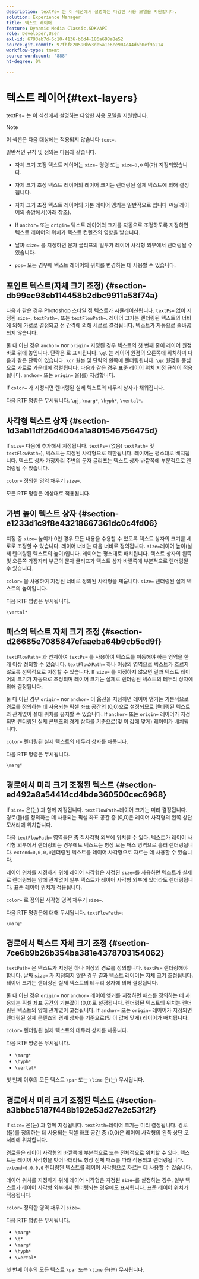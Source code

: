 ```yaml
---
description: textPs= 는 이 섹션에서 설명하는 다양한 사용 모델을 지원합니다.
solution: Experience Manager
title: 텍스트 레이어
feature: Dynamic Media Classic,SDK/API
role: Developer,User
exl-id: 6793eb7d-6c10-4136-b6d4-186a698a8e52
source-git-commit: 97fbf820590b53de5a1e6ce904e44d6b0ef9a214
workflow-type: tm+mt
source-wordcount: '888'
ht-degree: 0%

---
```


# 텍스트 레이어{#text-layers}

textPs= 는 이 섹션에서 설명하는 다양한 사용 모델을 지원합니다.

>[!NOTE]
>
>이 섹션은 다음 대상에는 적용되지 않습니다 `text=`.

일반적인 규칙 및 정의는 다음과 같습니다.

* 자체 크기 조정 텍스트 레이어는 `size=` 명령 또는 `size=0,0` 이(가) 지정되었습니다.

* 자체 크기 조정 텍스트 레이어의 레이어 크기는 렌더링된 실제 텍스트에 의해 결정됩니다.
* 자체 크기 조정 텍스트 레이어의 기본 레이어 앵커는 일반적으로 입니다 *아님* 레이어의 중앙에서(아래 참조).
* If `anchor=` 또는 `origin=` 텍스트 레이어의 크기를 자동으로 조정하도록 지정하면 텍스트 레이어의 위치가 텍스트 컨텐츠의 영향을 받습니다.

* 날짜 `size=` 를 지정하면 문자 글리프의 일부가 레이어 사각형 외부에서 렌더링될 수 있습니다.
* `pos=` 모든 경우에 텍스트 레이어의 위치를 변경하는 데 사용할 수 있습니다.

## 포인트 텍스트(자체 크기 조정) {#section-db99ec98eb114458b2dbc9911a58f74a}

다음과 같은 경우 Photoshop 스타일 점 텍스트가 시뮬레이션됩니다. `textPs=` 없이 지정됨 `size=`, `textPath=`, 또는 `textFlowPath=`. 레이어 크기는 렌더링된 텍스트의 너비에 의해 가로로 결정되고 선 간격에 의해 세로로 결정됩니다. 텍스트가 자동으로 줄바꿈되지 않습니다.

둘 다 아닌 경우 `anchor=` nor `origin=` 지정된 경우 텍스트의 첫 번째 줄이 레이어 원점 바로 위에 놓입니다. 단락은 로 표시됩니다. `\ql` 는 레이어 원점의 오른쪽에 위치하며 다음과 같은 단락이 있습니다. `\qr` 원본 및 단락의 왼쪽에 렌더링됩니다. `\qc` 원점을 중심으로 가로로 가운데에 정렬됩니다. 다음과 같은 경우 표준 레이어 위치 지정 규칙이 적용됩니다. `anchor=` 또는 `origin=` 을(를) 지정합니다.

If `color=` 가 지정되면 렌더링된 실제 텍스트의 테두리 상자가 채워집니다.

다음 RTF 명령은 무시됩니다. `\qj`, `\marg*`, `\hyph*`, `\vertal*`.

## 사각형 텍스트 상자 {#section-1d3ab11df26d4004a1a801546756475d}

If `size=` 다음에 추가해서 지정됩니다. `textPs=` (없음) `textPath=` 및 `textFlowPath=`), 텍스트는 지정된 사각형으로 제한됩니다. 레이어는 평소대로 배치됩니다. 텍스트 상자 가장자리 주변의 문자 글리프는 텍스트 상자 바깥쪽에 부분적으로 렌더링될 수 있습니다.

`color=` 정의한 영역 채우기 `size=`.

모든 RTF 명령은 예상대로 적용됩니다.

## 가변 높이 텍스트 상자 {#section-e1233d1c9f8e43218667361dc0c4fd06}

지정 중 `size=` 높이가 0인 경우 모든 내용을 수용할 수 있도록 텍스트 상자의 크기를 세로로 조정할 수 있습니다. 레이어 너비는 다음 너비로 정의됩니다. `size=`레이어 높이(실제 렌더링된 텍스트의 높이)입니다. 레이어는 평소대로 배치됩니다. 텍스트 상자의 왼쪽 및 오른쪽 가장자리 부근의 문자 글리프가 텍스트 상자 바깥쪽에 부분적으로 렌더링될 수 있습니다.

`color=` 을 사용하여 지정된 너비로 정의된 사각형을 채웁니다. `size=` 렌더링된 실제 텍스트의 높이입니다.

다음 RTF 명령은 무시됩니다.

`\vertal*`

## 패스의 텍스트 자체 크기 조정 {#section-d26685e7085847efaaeba64b9cb5ed9f}

`textFlowPath=` 과 연계하여 `textPs=` 를 사용하여 텍스트를 이동해야 하는 영역을 한 개 이상 정의할 수 있습니다. `textFlowXPath=` 하나 이상의 영역으로 텍스트가 흐르지 않도록 선택적으로 지정할 수 있습니다. If `size=` 를 지정하지 않으면 결과 텍스트 레이어의 크기가 자동으로 조정되며 레이어 크기는 실제로 렌더링된 텍스트의 테두리 상자에 의해 결정됩니다.

둘 다 아닌 경우 `origin=` nor `anchor=` 이 옵션을 지정하면 레이어 앵커는 기본적으로 경로를 정의하는 데 사용되는 픽셀 좌표 공간의 (0,0)으로 설정되므로 렌더링된 텍스트와 관계없이 절대 위치를 유지할 수 있습니다. If `anchor=` 또는 `origin=` 레이어가 지정되면 렌더링된 실제 콘텐츠의 경계 상자를 기준으로(및 이 값에 맞게) 레이어가 배치됩니다.

`color=` 렌더링된 실제 텍스트의 테두리 상자를 채웁니다.

다음 RTF 명령은 무시됩니다.

`\marg*`

## 경로에서 미리 크기 조정된 텍스트 {#section-ed492a8a54414cd4bde360500cec6968}

If `size=` 은(는) 과 함께 지정됩니다. `textFlowPath=`레이어 크기는 미리 결정됩니다. 경로(들)를 정의하는 데 사용되는 픽셀 좌표 공간 중 (0,0)은 레이어 사각형의 왼쪽 상단 모서리에 위치합니다.

다음 `textFlowPath=` 영역들은 층 직사각형 외부에 위치될 수 있다. 텍스트가 레이어 사각형 외부에서 렌더링되는 경우에도 텍스트는 항상 모든 패스 영역으로 흘러 렌더링됩니다. `extend=0,0,0,0`렌더링된 텍스트를 레이어 사각형으로 자르는 데 사용할 수 있습니다.

레이어 위치를 지정하기 위해 레이어 사각형은 지정된 `size=`를 사용하면 텍스트가 실제로 렌더링되는 양에 관계없이 일부 텍스트가 레이어 사각형 외부에 있더라도 렌더링됩니다. 표준 레이어 위치가 적용됩니다.

`color=` 로 정의된 사각형 영역 채우기 `size=`.

다음 RTF 명령은에 대해 무시됩니다. `textFlowPath=`:

`\marg*`

## 경로에서 텍스트 자체 크기 조정 {#section-7ce6b9b26b354ba381e4378703154062}

`textPath=` 은 텍스트가 지정된 하나 이상의 경로를 정의합니다. `textPs=` 렌더링해야 합니다. 날짜 `size=` 가 지정되지 않은 경우 결과 텍스트 레이어는 자체 크기 조정됩니다. 레이어 크기는 렌더링된 실제 텍스트의 테두리 상자에 의해 결정됩니다.

둘 다 아닌 경우 `origin=` nor `anchor=` 레이어 앵커를 지정하면 패스를 정의하는 데 사용되는 픽셀 좌표 공간의 기본값이 (0,0)로 설정됩니다. 렌더링된 텍스트의 위치는 렌더링된 텍스트의 양에 관계없이 고정됩니다. If `anchor=` 또는 `origin=` 레이어가 지정되면 렌더링된 실제 콘텐츠의 경계 상자를 기준으로(및 이 값에 맞게) 레이어가 배치됩니다.

`color=` 렌더링된 실제 텍스트의 테두리 상자를 채웁니다.

다음 RTF 명령은 무시됩니다.

* `\marg*`
* `\hyph*`
* `\vertal*`

첫 번째 이후의 모든 텍스트 `\par` 또는 `\line` 은(는) 무시됩니다.

## 경로에서 미리 크기 조정된 텍스트 {#section-a3bbbc5187f448b192e53d27e2c53f2f}

If `size=` 은(는) 과 함께 지정됩니다. `textPath=`레이어 크기는 미리 결정됩니다. 경로(들)를 정의하는 데 사용되는 픽셀 좌표 공간 중 (0,0)은 레이어 사각형의 왼쪽 상단 모서리에 위치합니다.

경로들은 레이어 사각형의 바깥쪽에 부분적으로 또는 전체적으로 위치할 수 있다. 텍스트는 레이어 사각형을 벗어나더라도 항상 전체 패스를 따라 적용되고 렌더링됩니다. `extend=0,0,0,0` 렌더링된 텍스트를 레이어 사각형으로 자르는 데 사용할 수 있습니다.

레이어 위치를 지정하기 위해 레이어 사각형은 지정된 `size=`를 설정하는 경우, 일부 텍스트가 레이어 사각형 외부에서 렌더링되는 경우에도 표시됩니다. 표준 레이어 위치가 적용됩니다.

`color=` 정의한 영역 채우기 `size=`.

다음 RTF 명령은 무시됩니다.

* `\marg*`
* `\q*`
* `\marg*`
* `\hyph*`
* `\vertal*`

첫 번째 이후의 모든 텍스트 `\par` 또는 `\line` 은(는) 무시됩니다.
